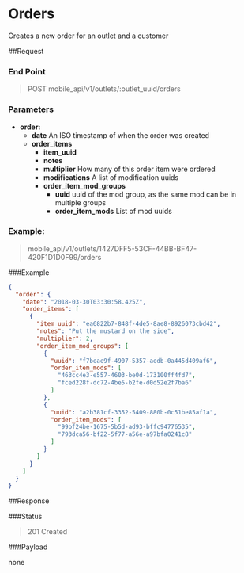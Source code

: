 # Orders
Creates a new order for an outlet and a customer

##Request
### End Point
  > POST mobile_api/v1/outlets/:outlet_uuid/orders

### Parameters

- **order:**
  - **date** An ISO timestamp of when the order was created
  - **order_items**
    - **item_uuid**
    - **notes**
    - **multiplier** How many of this order item were ordered
    - **modifications** A list of modification uuids
    - **order_item_mod_groups**
      - **uuid** uuid of the mod group, as the same mod can be in multiple groups
      - **order_item_mods** List of mod uuids

### Example:
  > mobile_api/v1/outlets/1427DFF5-53CF-44BB-BF47-420F1D1D0F99/orders
  
###Example
```json
{
  "order": {
    "date": "2018-03-30T03:30:58.425Z",
    "order_items": [
      {
        "item_uuid": "ea6822b7-848f-4de5-8ae8-8926073cbd42",
        "notes": "Put the mustard on the side",
        "multiplier": 2,
        "order_item_mod_groups": [
          {
            "uuid": "f7beae9f-4907-5357-aedb-0a445d409af6",
            "order_item_mods": [
              "463cc4e3-e557-4603-be0d-173100ff4fd7",
              "fced228f-dc72-4be5-b2fe-d0d52e2f7ba6"
            ]
          },
          {
            "uuid": "a2b381cf-3352-5409-880b-0c51be85af1a",
            "order_item_mods": [
              "99bf24be-1675-5b5d-ad93-bffc94776535",
              "793dca56-bf22-5f77-a56e-a97bfa0241c8"
            ]
          }
        ]
      }      
    ]
  }
}
```

##Response

###Status
  > 201 Created

###Payload

none


